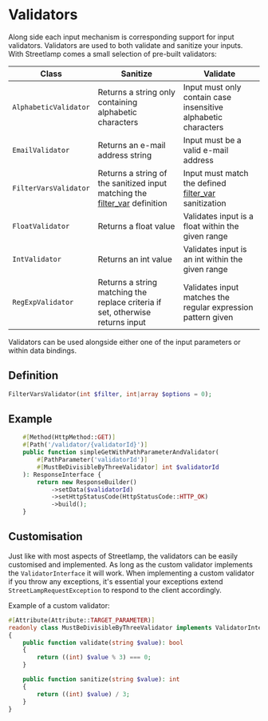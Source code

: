 
# Validators

Along side each input mechanism is corresponding support for input validators.
Validators are used to both validate and sanitize your inputs.
With Streetlamp comes a small selection of pre-built validators:

| Class                 | Sanitize                                                                                                                            | Validate                                                                                                      |
|-----------------------|-------------------------------------------------------------------------------------------------------------------------------------|---------------------------------------------------------------------------------------------------------------|
| `AlphabeticValidator` | Returns a string only containing alphabetic characters                                                                              | Input must only contain case insensitive alphabetic characters                                                |
| `EmailValidator`      | Returns an e-mail address string                                                                                                    | Input must be a valid e-mail address                                                                          |
| `FilterVarsValidator` | Returns a string of the sanitized input matching the [filter_var](https://www.php.net/manual/en/function.filter-var.php) definition | Input must match the defined [filter_var](https://www.php.net/manual/en/function.filter-var.php) sanitization |
| `FloatValidator`      | Returns a float value                                                                                                               | Validates input is a float within the given range                                                             |
| `IntValidator`        | Returns an int value                                                                                                                | Validates input is an int within the given range                                                              |
| `RegExpValidator`     | Returns a string matching the replace criteria if set, otherwise returns input                                                      | Validates input matches the regular expression pattern given                                                  |

Validators can be used alongside either one of the input parameters or within data bindings.

## Definition

```php
FilterVarsValidator(int $filter, int|array $options = 0);
```

## Example

```php
    #[Method(HttpMethod::GET)]
    #[Path('/validator/{validatorId}')]
    public function simpleGetWithPathParameterAndValidator(
        #[PathParameter('validatorId')] 
        #[MustBeDivisibleByThreeValidator] int $validatorId
    ): ResponseInterface {
        return new ResponseBuilder()
            ->setData($validatorId)
            ->setHttpStatusCode(HttpStatusCode::HTTP_OK)
            ->build();
    }
```

## Customisation

Just like with most aspects of Streetlamp, the validators can be easily customised and implemented.
As long as the custom validator implements the `ValidatorInterface` it will work.
When implementing a custom validator if you throw any exceptions, it's essential your exceptions extend `StreetLampRequestException` to respond to the client accordingly.

Example of a custom validator:

```php
#[Attribute(Attribute::TARGET_PARAMETER)]
readonly class MustBeDivisibleByThreeValidator implements ValidatorInterface
{
    public function validate(string $value): bool
    {
        return ((int) $value % 3) === 0;
    }

    public function sanitize(string $value): int
    {
        return ((int) $value) / 3;
    }
}
```
